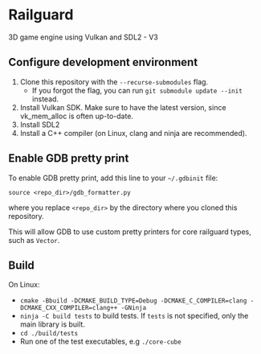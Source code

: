 # Railguard

3D game engine using Vulkan and SDL2 - V3

## Configure development environment

1. Clone this repository with the `--recurse-submodules` flag.
    - If you forgot the flag, you can run `git submodule update --init` instead.
2. Install Vulkan SDK. Make sure to have the latest version, since vk_mem_alloc is often up-to-date.
3. Install SDL2
4. Install a C++ compiler (on Linux, clang and ninja are recommended).

## Enable GDB pretty print

To enable GDB pretty print, add this line to your `~/.gdbinit` file:

```gdb
source <repo_dir>/gdb_formatter.py
```

where you replace `<repo_dir>` by the directory where you cloned this repository.

This will allow GDB to use custom pretty printers for core railguard types, such as `Vector`.

## Build

On Linux:

- `cmake -Bbuild -DCMAKE_BUILD_TYPE=Debug -DCMAKE_C_COMPILER=clang -DCMAKE_CXX_COMPILER=clang++ -GNinja`
- `ninja -C build tests` to build tests. If `tests` is not specified, only the main library is built.
- `cd ./build/tests`
- Run one of the test executables, e.g `./core-cube`
